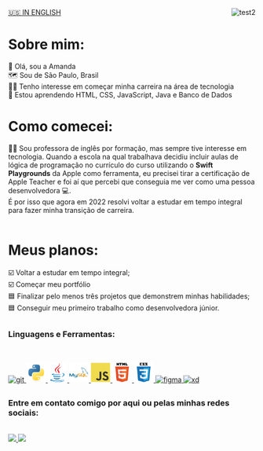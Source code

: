 <img align="right" src="https://i.ibb.co/ZfHQX9x/test2.png" alt="test2" border="0">
<a href="https://github.com/amdfd">🇺🇸 IN ENGLISH</a>

<h1>Sobre mim:</h1>
👋 Olá, sou a Amanda <br>
🗺️ Sou de São Paulo, Brasil<br>
👩‍💻 Tenho interesse em começar minha carreira na área de tecnologia <br>
🌱 Estou aprendendo HTML, CSS, JavaScript, Java e Banco de Dados <br>


<h1>Como comecei:</h1>
👩‍🏫 Sou professora de inglês por formação, mas sempre tive interesse em tecnologia. Quando a escola na qual trabalhava decidiu incluir aulas de lógica de programação no currículo do curso utilizando o <b>Swift Playgrounds</b> da Apple como ferramenta, eu precisei tirar a certificação de Apple Teacher e foi aí que percebi que conseguia me ver como uma pessoa desenvolvedora 💻. <br>É por isso que agora em 2022 resolvi voltar a estudar em tempo integral para fazer minha transição de carreira.
<br><br>

<h1>Meus planos:</h1>
☑️ Voltar a estudar em tempo integral;<br>
☑️ Começar meu portfólio<br>
🟦 Finalizar pelo menos três projetos que demonstrem minhas habilidades;<br>
🟦 Conseguir meu primeiro trabalho como desenvolvedora júnior.<br>  

##
<h3 align="left">Linguagens e Ferramentas:</h3><br>
<p align="left"> <a href="https://git-scm.com/" target="_blank" rel="noreferrer"> <img src="https://www.vectorlogo.zone/logos/git-scm/git-scm-icon.svg" alt="git" width="40" height="40"/> </a>
	<a href="https://www.python.org" target="_blank" rel="noreferrer"> <img src="https://raw.githubusercontent.com/devicons/devicon/master/icons/python/python-original.svg" alt="python" width="40" height="40"/> </a>
	<a href="https://www.java.com" target="_blank" rel="noreferrer"> <img src="https://raw.githubusercontent.com/devicons/devicon/master/icons/java/java-original.svg" alt="java" width="40" height="40"/> </a>
	<a href="https://www.mysql.com/" target="_blank" rel="noreferrer"> <img src="https://raw.githubusercontent.com/devicons/devicon/master/icons/mysql/mysql-original-wordmark.svg" alt="mysql" width="40" height="40"/> </a>
	<a href="https://developer.mozilla.org/en-US/docs/Web/JavaScript" target="_blank" rel="noreferrer"> <img src="https://raw.githubusercontent.com/devicons/devicon/master/icons/javascript/javascript-original.svg" alt="javascript" width="40" height="40"/> </a>
	<a href="https://www.w3.org/html/" target="_blank" rel="noreferrer"> <img src="https://raw.githubusercontent.com/devicons/devicon/master/icons/html5/html5-original-wordmark.svg" alt="html5" width="40" height="40"/> </a>
	<a href="https://www.w3schools.com/css/" target="_blank" rel="noreferrer"> <img src="https://raw.githubusercontent.com/devicons/devicon/master/icons/css3/css3-original-wordmark.svg" alt="css3" width="40" height="40"/> </a>
	<a href="https://www.figma.com/" target="_blank" rel="noreferrer"> <img src="https://www.vectorlogo.zone/logos/figma/figma-icon.svg" alt="figma" width="40" height="40"/> </a>
	<a href="https://www.adobe.com/products/xd.html" target="_blank" rel="noreferrer"> <img src="https://cdn.worldvectorlogo.com/logos/adobe-xd.svg" alt="xd" width="40" height="40"/> </a> </p>

##
<h3>Entre em contato comigo por aqui ou pelas minhas redes sociais:</h3>
<div><br>
  <a href="https://www.linkedin.com/in/amdfd/" target="_blank"><img src="https://img.shields.io/badge/LinkedIn-0077B5?style=for-the-badge&logo=linkedin&logoColor=white" target="_blank">
  <a href="mailto:amandaf.dias96@gmail.com" target="_blank"><img src="https://img.shields.io/badge/Microsoft_Outlook-0078D4?style=for-the-badge&logo=microsoft-outlook&logoColor=white" target="_blank">
</div>

